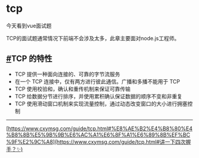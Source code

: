 # tcp

今天看到vue面试题

TCP的面试题通常情况下前端不会涉及太多，此章主要面对node.js工程师。

## [#](https://www.cxymsg.com/guide/tcp.html#tcp-的特性)TCP 的特性

- TCP 提供一种面向连接的、可靠的字节流服务
- 在一个 TCP 连接中，仅有两方进行彼此通信。广播和多播不能用于 TCP
- TCP 使用校验和，确认和重传机制来保证可靠传输
- TCP 给数据分节进行排序，并使用累积确认保证数据的顺序不变和非重复
- TCP 使用滑动窗口机制来实现流量控制，通过动态改变窗口的大小进行拥塞控制

----

[https://www.cxymsg.com/guide/tcp.html#%E8%AE%B2%E4%B8%80%E4%B8%8B%E5%9B%9B%E6%AC%A1%E6%8F%A1%E6%89%8B%EF%BC%9F%E2%9C%A8](https://www.cxymsg.com/guide/tcp.html#讲一下四次握手？✨)

